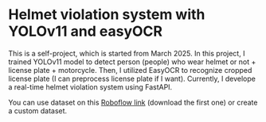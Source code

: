 # Helmet violation system with YOLOv11 and easyOCR
This is a self-project, which is started from March 2025. In this project, I trained YOLOv11 model to detect person (people) who wear helmet or not + license plate + motorcycle. Then, I utilized EasyOCR to recognize cropped license plate (I can preprocess license plate if I want). Currently, I develope a real-time helmet violation system using FastAPI.

You can use dataset on this [Roboflow link](https://universe.roboflow.com/ths202357/helmetriderplate/dataset/4) (download the first one) or create a custom dataset.
